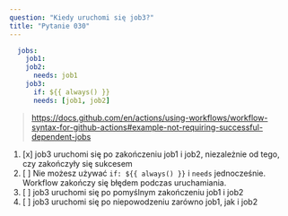 ```yaml
---
question: "Kiedy uruchomi się job3?"
title: "Pytanie 030"
---
```


```yaml
  jobs:
    job1:
    job2:
      needs: job1
    job3:
      if: ${{ always() }}
      needs: [job1, job2]
```
> https://docs.github.com/en/actions/using-workflows/workflow-syntax-for-github-actions#example-not-requiring-successful-dependent-jobs
1. [x] job3 uruchomi się po zakończeniu job1 i job2, niezależnie od tego, czy zakończyły się sukcesem
1. [ ] Nie możesz używać `if: ${{ always() }}` i `needs` jednocześnie. Workflow zakończy się błędem podczas uruchamiania.
1. [ ] job3 uruchomi się po pomyślnym zakończeniu job1 i job2
1. [ ] job3 uruchomi się po niepowodzeniu zarówno job1, jak i job2

